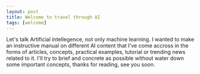```yaml
---
layout: post
title: Welcome to travel through AI
tags: [welcome]
---
```


Let's talk Artificial intellegence, not only machine learning. I wanted to make an instructive manual on different AI content that I've come accross in the forms of articles, concepts, practical examples, tutorial or trending news related to it. I'll try to brief and concrete as possible without water down some important concepts, thanks for reading, see you soon.
